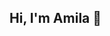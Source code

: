 ## Hi, I'm Amila 👋

<!--
**codebyamila/codebyamila** is a ✨ _special_ ✨ repository because its `README.md` (this file) appears on your GitHub profile.

Welcome to my little developer corner ✨  
I see myself as a rookie **Frontend Developer** with a focus on **web design & development**.  
I began my coding journey by taking a Fullstack Developer course at CodeFactory in Vienna. I took a break from coding to work temporary in e-commerce. This valuable experience allowed me to strengthen my problem-solving and organizational skills, as well as better understand user needs and the challenges developers face. I continue to apply these skills in my coding projects.

Here I document my journey and the projects I build step by step.

 🔧 Tech Stack
- **Frontend:** HTML, CSS, SCSS, JavaScript, Angular  
- **CMS:** WordPress (getting started with plugin development)  
- **Tools:** Git, GitHub, VS Code  

- 🔭 I’m currently working on creating a repository from scratch


- 🌱 I’m currently learning 
- Angular best practices  
- WordPress plugin development  
- Clean project structure with GitHub  

- 👯 I’m looking to collaborate with creatives who have their focus on not only userfreindly but also aestetic websites
- 🤔 I’m looking for help with backend - symphony in particular
- 💬 Ask me about my favourite Linkin Park song
- 📫 How to reach me: ami.softic@outlook.com
- ⚡ Fun fact: If I mastered anything in life, then it is improvisation. Seriuosly, if there was something like it - I'd have a pHD. 
-->
